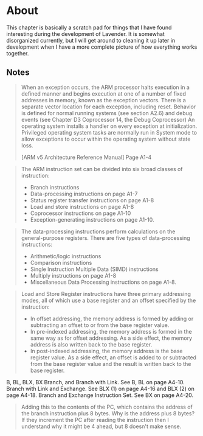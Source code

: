 # About
This chapter is basically a scratch pad for things that I have found interesting
during the development of Lavender. It is somewhat disorganized currently, but
I will get around to cleaning it up later in development when I have a more
complete picture of how everything works together.

## Notes
> When an exception occurs, the ARM processor halts execution in a defined manner
> and begins execution at one of a number of fixed addresses in memory, known as
> the exception vectors. There is a separate vector location for each exception,
> including reset. Behavior is defined for normal running systems (see section
> A2.6) and debug events (see Chapter D3 Coprocessor 14, the Debug Coprocessor)
> An operating system installs a handler on every exception at initialization.
> Privileged operating system tasks are normally run in System mode to allow
> exceptions to occur within the operating system without state loss.
> 
> [ARM v5 Architecture Reference Manual] Page A1-4

> The ARM instruction set can be divided into six broad classes of instruction:
> - Branch instructions
> - Data-processing instructions on page A1-7
> - Status register transfer instructions on page A1-8
> - Load and store instructions on page A1-8
> - Coprocessor instructions on page A1-10
> - Exception-generating instructions on page A1-10.

> The data-processing instructions perform calculations on the general-purpose
> registers. There are five types of data-processing instructions:
> - Arithmetic/logic instructions
> - Comparison instructions
> - Single Instruction Multiple Data (SIMD) instructions
> - Multiply instructions on page A1-8
> - Miscellaneous Data Processing instructions on page A1-8.

> Load and Store Register instructions have three primary addressing modes, all of which use a base register and an offset specified by the instruction:
> - In offset addressing, the memory address is formed by adding or subtracting an offset to or from the base register value.
> - In pre-indexed addressing, the memory address is formed in the same way as for offset addressing. As a side effect, the memory address is also written back to the base register.
> - In post-indexed addressing, the memory address is the base register value. As a side effect, an offset is added to or subtracted from the base register value and the result is written back to the base register.

B, BL, BLX, BX
Branch, and Branch with Link. See B, BL on page A4-10.
Branch with Link and Exchange. See BLX (1) on page A4-16 and BLX (2) on page A4-18. Branch and Exchange Instruction Set. See BX on page A4-20.

> Adding this to the contents of the PC, which contains the address of the branch instruction plus 8 bytes.
Why is the address plus 8 bytes? If they increment the PC after reading the
instruction then I understand why it might be 4 ahead, but 8 doesn't make sense.
